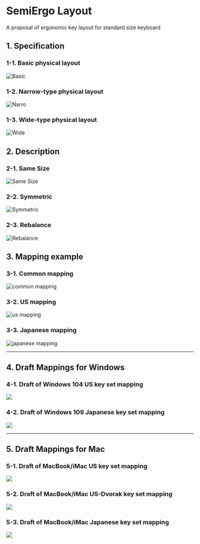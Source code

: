 # SemiErgo Layout
A proposal of ergonomic key layout for standard size keyboard

## 1. Specification
### 1-1. Basic physical layout
![Basic](Specification/SemiErgo_basic_physical_layout.png "Basic physical layout")
### 1-2. Narrow-type physical layout
![Narro](Specification/SemiErgo_narrow-type_physical_layout.png "Narrow-type physical layout")
### 1-3. Wide-type physical layout
![Wide](Specification/SemiErgo_wide-type_physical_layout.png "Wide-type physical layout")

## 2. Description
### 2-1. Same Size
![Same Size](Description/SemiErgo-size.png)
### 2-2. Symmetric
![Symmetric](Description/SemiErgo-symmetric.png)
### 2-3. Rebalance
![Rebalance](Description/SemiErgo-rebalance.png)

## 3. Mapping example
### 3-1. Common mapping
![common mapping](example_mapping/SemiErgo_example_common.png)
### 3-2. US mapping
![us mapping](example_mapping/SemiErgo_example_us.png)
### 3-3. Japanese mapping
![japanese mapping](example_mapping/SemiErgo_example_japanese.png)

*****
## 4. Draft Mappings for Windows
### 4-1. Draft of Windows 104 US key set mapping
![](draft_for_real_systems/windows/SemiErgo_draft_window_us.png)
### 4-2. Draft of Windows 109 Japanese key set mapping
![](draft_for_real_systems/windows/SemiErgo_draft_window_japanese.png)

*****
## 5. Draft Mappings for Mac
### 5-1. Draft of MacBook/iMac US key set mapping
![](draft_for_real_systems/mac/SemiErgo_draft_mac_us.png)
### 5-2. Draft of MacBook/iMac US-Dvorak key set mapping
![](draft_for_real_systems/mac/SemiErgo_draft_mac_us_dvorak.png)
### 5-3. Draft of MacBook/iMac Japanese key set mapping
![](draft_for_real_systems/mac/SemiErgo_draft_mac_japanese.png)
